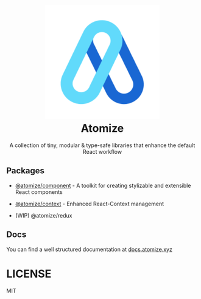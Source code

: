 <h1 align="center">
  <img src="assets/atomize_logo.png" height="300" width="300"/>
  <br/>Atomize
</h1>

<p align="center">
A collection of tiny, modular & type-safe libraries that enhance the default React workflow
</p>

## Packages

-   [@atomize/component](https://www.npmjs.com/package/@atomize/component) - A toolkit for creating stylizable and extensible React components
-   [@atomize/context](https://www.npmjs.com/package/@atomize/context) - Enhanced React-Context management

-   (WIP) @atomize/redux

## Docs

You can find a well structured documentation at [docs.atomize.xyz](https://docs.atomize.xyz)

# LICENSE

MIT
